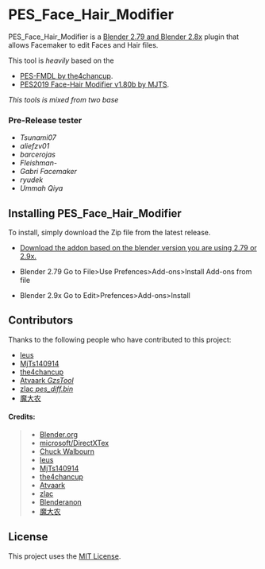 # PES_Face_Hair_Modifier 

PES_Face_Hair_Modifier  is a [Blender 2.79 and Blender 2.8x](https://www.blender.org/) plugin that allows Facemaker to edit Faces and Hair files.

This tool is *heavily* based on the 

* [PES-FMDL by the4chancup](https://github.com/the4chancup/pes-fmdl-blender). 
* [PES2019 Face-Hair Modifier v1.80b by MJTS](https://evo-web.co.uk/threads/pes2019-face-hair-modifier-v1-80b-by-mjts.80593/). 

*This tools is mixed from two base*

### Pre-Release tester
* *Tsunami07*
* *aliefzv01*
* *barcerojas*
* *Fleishman-*
* *Gabri Facemaker*
* *ryudek*
* *Ummah Qiya*


## Installing PES_Face_Hair_Modifier 

To install, simply download the Zip file from the latest release.

* [Download the addon based on the blender version you are using 2.79 or 2.9x.](https://github.com/MjTs140914/PES_Face_Hair_Modifier/releases/)

* Blender 2.79 Go to File>Use Prefences>Add-ons>Install Add-ons from file
* Blender 2.9x Go to Edit>Prefences>Add-ons>Install




## Contributors

Thanks to the following people who have contributed to this project:

* [leus](https://github.com/leus/)
* [MjTs140914](https://www.facebook.com/MjTs140914/) 
* [the4chancup](https://github.com/the4chancup)
* [Atvaark *GzsTool*](https://github.com/Atvaark)
* [zlac *pes_diff.bin*](https://evo-web.co.uk/threads/pes-2018-fmdl-face-editing-tutorial-3dsmax-blender.78154/post-3265017)
* [魔大农](https://gitlab.com/Modanung/TiNA)

#### Credits:


> * [Blender.org](https://blenderartists.org/)
> * [microsoft/DirectXTex](https://github.com/microsoft/DirectXTex/releases)
> * [Chuck Walbourn](https://github.com/walbourn)
> * [leus](https://github.com/leus/)
> * [MjTs140914](https://www.facebook.com/MjTs140914/) 
> * [the4chancup](https://github.com/the4chancup)
> * [Atvaark](https://github.com/Atvaark)
> * [zlac](https://evo-web.co.uk/members/zlac.136687/)
> * [Blenderanon]("")
> * [魔大农](https://gitlab.com/Modanung/TiNA)


## License
This project uses the [MIT License](LICENSE.md).